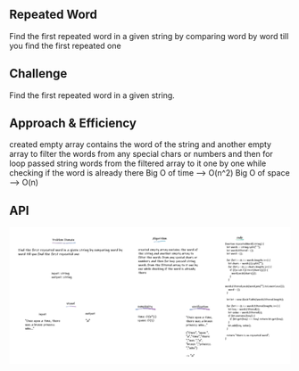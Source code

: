 ## Repeated Word

Find the first repeated word in a given string by comparing word by word till you find the first repeated one

## Challenge

Find the first repeated word in a given string.

## Approach & Efficiency

created empty array contains the word of the string and another empty array to filter the words from any special chars or numbers and then for loop passed string words from the filtered array to it one by one while checking if the word is already there
Big O of time --> O(n^2) Big O of space --> O(n)

## API

![whiteboard](../assets/wb31.png)
